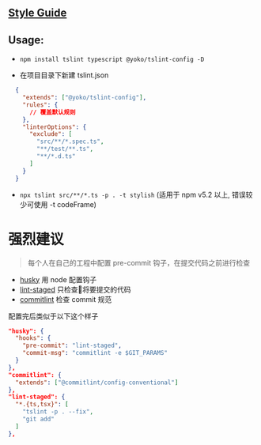 
## [Style Guide](https://github.com/yokots/typescript-style-guide)

## Usage:

  - ```npm install tslint typescript @yoko/tslint-config -D```

  - 在项目目录下新建 tslint.json
  ```json
    {
      "extends": ["@yoko/tslint-config"],
      "rules": {
        // 覆盖默认规则
      },
      "linterOptions": {
        "exclude": [
          "src/**/*.spec.ts",
          "**/test/**.ts",
          "**/*.d.ts"
        ]
      }
    }
  ```

  - ```npx tslint src/**/*.ts -p . -t stylish``` (适用于 npm v5.2 以上, 错误较少可使用 -t codeFrame)

# 强烈建议

  > 每个人在自己的工程中配置 pre-commit 钩子，在提交代码之前进行检查

  * [husky](https://github.com/typicode/husky) 用 node 配置钩子
  * [lint-staged](https://github.com/okonet/lint-staged) 只检查将要提交的代码
  * [commitlint](https://github.com/marionebl/commitlint) 检查 commit 规范

  配置完后类似于以下这个样子

```json
"husky": {
  "hooks": {
    "pre-commit": "lint-staged",
    "commit-msg": "commitlint -e $GIT_PARAMS"
  }
},
"commitlint": {
  "extends": ["@commitlint/config-conventional"]
},
"lint-staged": {
  "*.{ts,tsx}": [
    "tslint -p . --fix",
    "git add"
  ]
},
```
